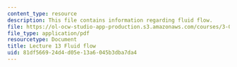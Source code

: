 ```yaml
---
content_type: resource
description: This file contains information regarding fluid flow.
file: https://ol-ocw-studio-app-production.s3.amazonaws.com/courses/3-044-materials-processing-spring-2013/81df566924d4d05e13a6045b3dba7da4_MIT3_044S13_Lec12.pdf
file_type: application/pdf
resourcetype: Document
title: Lecture 13 Fluid flow
uid: 81df5669-24d4-d05e-13a6-045b3dba7da4
---
```


